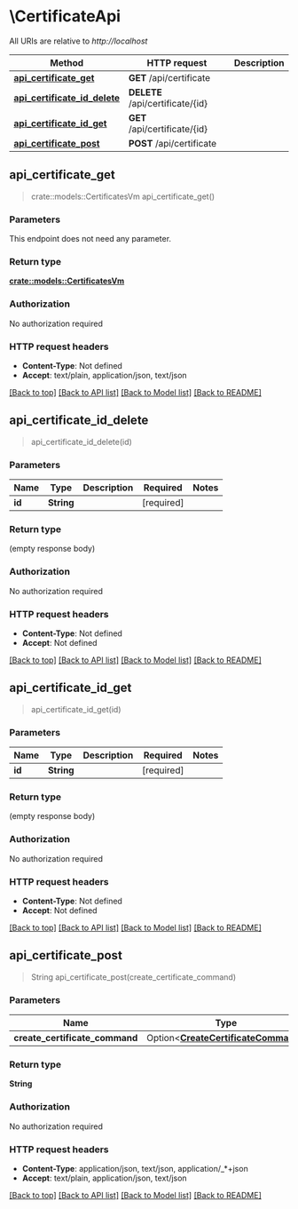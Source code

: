 # \CertificateApi

All URIs are relative to *http://localhost*

Method | HTTP request | Description
------------- | ------------- | -------------
[**api_certificate_get**](CertificateApi.md#api_certificate_get) | **GET** /api/certificate | 
[**api_certificate_id_delete**](CertificateApi.md#api_certificate_id_delete) | **DELETE** /api/certificate/{id} | 
[**api_certificate_id_get**](CertificateApi.md#api_certificate_id_get) | **GET** /api/certificate/{id} | 
[**api_certificate_post**](CertificateApi.md#api_certificate_post) | **POST** /api/certificate | 



## api_certificate_get

> crate::models::CertificatesVm api_certificate_get()


### Parameters

This endpoint does not need any parameter.

### Return type

[**crate::models::CertificatesVm**](CertificatesVm.md)

### Authorization

No authorization required

### HTTP request headers

- **Content-Type**: Not defined
- **Accept**: text/plain, application/json, text/json

[[Back to top]](#) [[Back to API list]](../README.md#documentation-for-api-endpoints) [[Back to Model list]](../README.md#documentation-for-models) [[Back to README]](../README.md)


## api_certificate_id_delete

> api_certificate_id_delete(id)


### Parameters


Name | Type | Description  | Required | Notes
------------- | ------------- | ------------- | ------------- | -------------
**id** | **String** |  | [required] |

### Return type

 (empty response body)

### Authorization

No authorization required

### HTTP request headers

- **Content-Type**: Not defined
- **Accept**: Not defined

[[Back to top]](#) [[Back to API list]](../README.md#documentation-for-api-endpoints) [[Back to Model list]](../README.md#documentation-for-models) [[Back to README]](../README.md)


## api_certificate_id_get

> api_certificate_id_get(id)


### Parameters


Name | Type | Description  | Required | Notes
------------- | ------------- | ------------- | ------------- | -------------
**id** | **String** |  | [required] |

### Return type

 (empty response body)

### Authorization

No authorization required

### HTTP request headers

- **Content-Type**: Not defined
- **Accept**: Not defined

[[Back to top]](#) [[Back to API list]](../README.md#documentation-for-api-endpoints) [[Back to Model list]](../README.md#documentation-for-models) [[Back to README]](../README.md)


## api_certificate_post

> String api_certificate_post(create_certificate_command)


### Parameters


Name | Type | Description  | Required | Notes
------------- | ------------- | ------------- | ------------- | -------------
**create_certificate_command** | Option<[**CreateCertificateCommand**](CreateCertificateCommand.md)> |  |  |

### Return type

**String**

### Authorization

No authorization required

### HTTP request headers

- **Content-Type**: application/json, text/json, application/_*+json
- **Accept**: text/plain, application/json, text/json

[[Back to top]](#) [[Back to API list]](../README.md#documentation-for-api-endpoints) [[Back to Model list]](../README.md#documentation-for-models) [[Back to README]](../README.md)

